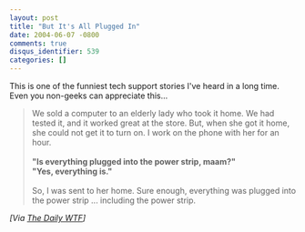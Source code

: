 ```yaml
---
layout: post
title: "But It's All Plugged In"
date: 2004-06-07 -0800
comments: true
disqus_identifier: 539
categories: []
---
```

This is one of the funniest tech support stories I've heard in a long
time. Even you non-geeks can appreciate this...

> We sold a computer to an elderly lady who took it home. We had tested
> it, and it worked great at the store. But, when she got it home, she
> could not get it to turn on. I work on the phone with her for an hour.
> \
> \
>  **"Is everything plugged into the power strip, maam?"\
> "Yes, everything is."**\
> \
>  So, I was sent to her home. Sure enough, everything was plugged into
> the power strip ... including the power strip.

*[Via [The Daily
WTF](http://TheDailyWTF.com/archive/2004/06/07/224.aspx)]*

